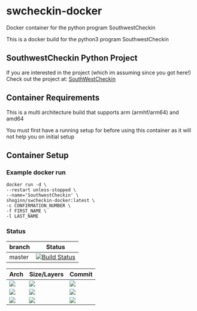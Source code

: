 # swcheckin-docker

Docker container for the python program SouthwestCheckin

This is a docker build for the python3 program SouthwestCheckin

## SouthwestCheckin Python Project

If you are interested in the project (which im assuming since you got here!)
Check out the project at:  [SouthWestCheckin](https://github.com/ShoGinn/SouthwestCheckin)

## Container Requirements

This is a multi architecture build that supports arm (armhf/arm64) and amd64

You must first have a running setup for before using this container as it will not help you on initial setup

## Container Setup

### Example docker run

```: bash
docker run -d \
--restart unless-stopped \
--name='SouthwestCheckin' \
shoginn/swcheckin-docker:latest \
-c CONFIRMATION_NUMBER \
-f FIRST_NAME \
-l LAST_NAME

```

### Status

| branch | Status |
|--------|--------|
| master | [![Build Status](https://travis-ci.org/ShoGinn/swcheckin-docker.svg?branch=master)](https://travis-ci.org/ShoGinn/swcheckin-docker) |

| Arch | Size/Layers | Commit |
|------|-------------|--------|
[![](https://images.microbadger.com/badges/version/shoginn/swcheckin-docker:latest-arm.svg)](https://microbadger.com/images/shoginn/swcheckin-docker:latest-arm "Get your own version badge on microbadger.com") | [![](https://images.microbadger.com/badges/image/shoginn/swcheckin-docker:latest-arm.svg)](https://microbadger.com/images/shoginn/swcheckin-docker:latest-arm "Get your own image badge on microbadger.com") | [![](https://images.microbadger.com/badges/commit/shoginn/swcheckin-docker:latest-arm.svg)](https://microbadger.com/images/shoginn/swcheckin-docker:latest-arm "Get your own commit badge on microbadger.com")
[![](https://images.microbadger.com/badges/version/shoginn/swcheckin-docker:latest-arm64.svg)](https://microbadger.com/images/shoginn/swcheckin-docker:latest-arm64 "Get your own version badge on microbadger.com") | [![](https://images.microbadger.com/badges/image/shoginn/swcheckin-docker:latest-arm64.svg)](https://microbadger.com/images/shoginn/swcheckin-docker:latest-arm64 "Get your own image badge on microbadger.com") | [![](https://images.microbadger.com/badges/commit/shoginn/swcheckin-docker:latest-arm64.svg)](https://microbadger.com/images/shoginn/swcheckin-docker:latest-arm64 "Get your own commit badge on microbadger.com")
[![](https://images.microbadger.com/badges/version/shoginn/swcheckin-docker:latest-amd64.svg)](https://microbadger.com/images/shoginn/swcheckin-docker:latest-amd64 "Get your own version badge on microbadger.com") | [![](https://images.microbadger.com/badges/image/shoginn/swcheckin-docker:latest-amd64.svg)](https://microbadger.com/images/shoginn/swcheckin-docker:latest-amd64 "Get your own image badge on microbadger.com") | [![](https://images.microbadger.com/badges/commit/shoginn/swcheckin-docker:latest-amd64.svg)](https://microbadger.com/images/shoginn/swcheckin-docker:latest-amd64 "Get your own commit badge on microbadger.com")
